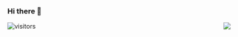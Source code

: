 ### Hi there 👋
<img align="right" src="https://github-readme-stats.vercel.app/api?username=HoyTta0&show_icons=true&icon_color=CE1D2D&text_color=718096&bg_color=ffffff&hide_title=true" />

![visitors](https://visitor-badge.glitch.me/badge?page_id=HoyTta0.KnowledgeDistillation&left_color=green&right_color=red)

<!--
**HoyTta0/HoyTta0** is a ✨ _special_ ✨ repository because its `README.md` (this file) appears on your GitHub profile.

Here are some ideas to get you started:

- 🔭 I’m currently working on ...
- 🌱 I’m currently learning ...
- 👯 I’m looking to collaborate on ...
- 🤔 I’m looking for help with ...
- 💬 Ask me about ...
- 📫 How to reach me: ...
- 😄 Pronouns: ...
- ⚡ Fun fact: ...
-->
